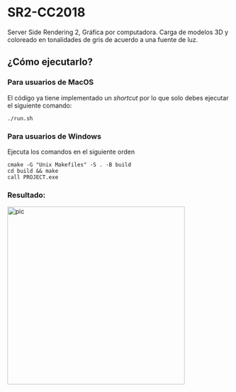 # SR2-CC2018
Server Side Rendering 2, Gráfica por computadora. Carga de modelos 3D y coloreado en tonalidades de gris de acuerdo a una fuente de luz.

## ¿Cómo ejecutarlo?
### Para usuarios de MacOS
El código ya tiene implementado un _shortcut_ por lo que solo debes ejecutar el siguiente comando:
```
./run.sh
```

### Para usuarios de Windows
Ejecuta los comandos en el siguiente orden
```
cmake -G "Unix Makefiles" -S . -B build
cd build && make
call PROJECT.exe
```

### Resultado:
<img src="https://media.giphy.com/media/QKc1gXrFF8I1IbGraw/giphy.gif" alt="pic" width="400">
